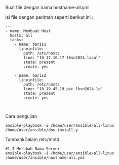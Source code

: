 Buat file dengan nama hostname-all.yml

Isi file dengan perintah seperti berikut ini : 

```plaintext
---
- name: Membuat Host
  hosts: all
  tasks:
    - name: baris1
      lineinfile:
        path: /etc/hosts
        line: "10.17.10.17 lksn2024.local"
        state: present
        create: yes
        
    - name: baris2
      lineinfile:
        path: /etc/hosts
        line: "10.19.45.19 pic.lksn2024.lo"
        state: present
        create: yes

    
```

Cara pengujian 

```plaintext
ansible-playbook -i /home/user/ansible/all-linux /home/user/ansible/dns-install.y
```

TambahkDalam /etc/motd

```plaintext
#1.3 Merubah Nama Server
ansible-playbook -i /home/user/ansible/all-linux /home/user/ansible/hostname-all.yml
```